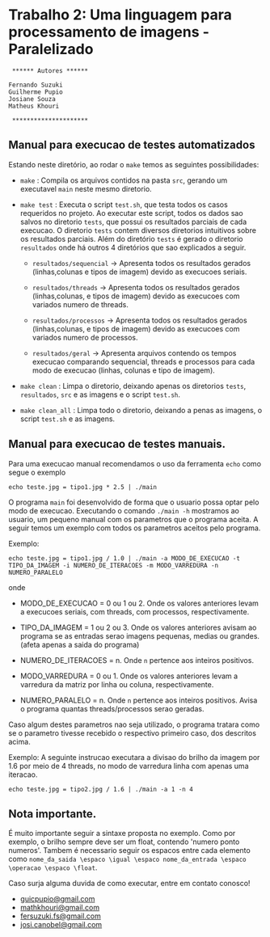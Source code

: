 # Trabalho 2: Uma linguagem para processamento de imagens - Paralelizado

     ****** Autores ******

	Fernando Suzuki
	Guilherme Pupio
	Josiane Souza
	Matheus Khouri

     *********************

## Manual para execucao de testes automatizados

Estando neste diretório, ao rodar o `make` temos as seguintes possibilidades:

* `make`		: Compila os arquivos contidos na pasta `src`, gerando um executavel `main` neste mesmo diretorio.

* `make test`	: Executa o script `test.sh`, que testa todos os casos requeridos no projeto. Ao executar este script, todos os dados sao salvos no diretorio `tests`, que possui os resultados parciais de cada execucao. O diretorio `tests` contem diversos diretorios intuitivos sobre os resultados parciais. Além do diretório `tests` é gerado o diretorio `resultados` onde há outros 4 diretórios que sao explicados a seguir.

	* `resultados/sequencial` -> Apresenta todos os resultados gerados (linhas,colunas e tipos de imagem) devido as execucoes seriais.	

	* `resultados/threads`	-> Apresenta todos os resultados gerados (linhas,colunas, e tipos de imagem) devido as execucoes com variados numero de threads.

	* `resultados/processos`	-> Apresenta todos os resultados gerados (linhas,colunas, e tipos de imagem) devido as execucoes com variados numero de processos.

	* `resultados/geral` 	-> Apresenta arquivos contendo os tempos execucao comparando sequencial, threads e processos para cada modo de execucao (linhas, colunas e tipo de imagem).

* `make clean`	: Limpa o diretorio, deixando apenas os diretorios `tests`, `resultados`, `src` e as imagens e o script `test.sh`.

* `make clean_all` : Limpa todo o diretorio, deixando a penas as imagens, o script `test.sh` e as imagens.


##  Manual para execucao de testes manuais.

Para uma execucao manual recomendamos o uso da ferramenta `echo` como segue o exemplo

 `echo teste.jpg = tipo1.jpg * 2.5 | ./main`

O programa `main` foi desenvolvido de forma que o usuario possa optar pelo modo de execucao. Executando o comando `./main -h` mostramos ao usuario, um pequeno manual com os parametros que o programa aceita. A seguir temos um exemplo com todos os parametros aceitos pelo programa.

Exemplo:

	echo teste.jpg = tipo1.jpg / 1.0 | ./main -a MODO_DE_EXECUCAO -t TIPO_DA_IMAGEM -i NUMERO_DE_ITERACOES -m MODO_VARREDURA -n NUMERO_PARALELO

onde 

* MODO_DE_EXECUCAO = 0 ou 1 ou 2. Onde os valores anteriores levam a execucoes seriais, com threads, com processos, respectivamente.

* TIPO_DA_IMAGEM = 1 ou 2 ou 3. Onde os valores anteriores avisam ao programa se as entradas serao imagens pequenas, medias ou grandes. (afeta apenas a saida do programa)

* NUMERO_DE_ITERACOES = n. Onde `n` pertence aos inteiros positivos. 

* MODO_VARREDURA = 0 ou 1. Onde os valores anteriores levam a varredura da matriz por linha ou coluna, respectivamente.

* NUMERO_PARALELO = n. Onde `n` pertence aos inteiros positivos. Avisa o programa quantas threads/processos serao geradas.

Caso algum destes parametros nao seja utilizado, o programa tratara como se o parametro tivesse recebido o respectivo primeiro caso, dos descritos acima.

Exemplo:
	A seguinte instrucao executara a divisao do brilho da imagem por 1.6 por meio de 4 threads, no modo de varredura linha com apenas uma iteracao. 

`echo teste.jpg = tipo2.jpg / 1.6 | ./main -a 1 -n 4`

 
## Nota importante.

É muito importante seguir a sintaxe proposta no exemplo. Como por exemplo, o brilho sempre deve ser um float, contendo 'numero ponto numeros'. Tambem é necessario seguir os espacos entre cada elemento como `nome_da_saida \espaco \igual \espaco nome_da_entrada \espaco \operacao \espaco \float`.


Caso surja alguma duvida de como executar, entre em contato conosco!

* guicpupio@gmail.com
* mathkhouri@gmail.com
* fersuzuki.fs@gmail.com
* josi.canobel@gmail.com


